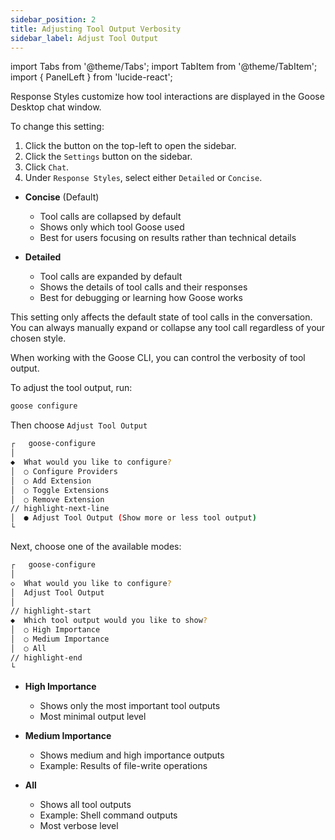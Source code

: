 ```yaml
---
sidebar_position: 2
title: Adjusting Tool Output Verbosity
sidebar_label: Adjust Tool Output
---
```

import Tabs from '@theme/Tabs';
import TabItem from '@theme/TabItem';
import { PanelLeft } from 'lucide-react';

<Tabs groupId="interface">
  <TabItem value="ui" label="goose Desktop" default>
Response Styles customize how tool interactions are displayed in the Goose Desktop chat window. 

To change this setting:
1. Click the <PanelLeft className="inline" size={16} /> button on the top-left to open the sidebar.
2. Click the `Settings` button on the sidebar.
3. Click `Chat`.
4. Under `Response Styles`, select either `Detailed` or `Concise`.

- **Concise** (Default)
    - Tool calls are collapsed by default
    - Shows only which tool Goose used
    - Best for users focusing on results rather than technical details

- **Detailed**
    - Tool calls are expanded by default
    - Shows the details of tool calls and their responses
    - Best for debugging or learning how Goose works

This setting only affects the default state of tool calls in the conversation. You can always manually expand or collapse any tool call regardless of your chosen style.

</TabItem>
  <TabItem value="cli" label="goose CLI">
When working with the Goose CLI, you can control the verbosity of tool output.

To adjust the tool output, run:

```sh
goose configure
```

Then choose `Adjust Tool Output`

```sh
┌   goose-configure 
│
◆  What would you like to configure?
│  ○ Configure Providers 
│  ○ Add Extension 
│  ○ Toggle Extensions 
│  ○ Remove Extension
// highlight-next-line
│  ● Adjust Tool Output (Show more or less tool output)
└  
```

Next, choose one of the available modes:

```sh
┌   goose-configure 
│
◇  What would you like to configure?
│  Adjust Tool Output 
│
// highlight-start
◆  Which tool output would you like to show?
│  ○ High Importance 
│  ○ Medium Importance 
│  ○ All 
// highlight-end
└  
```

- **High Importance**
    - Shows only the most important tool outputs
    - Most minimal output level

- **Medium Importance**
    - Shows medium and high importance outputs
    - Example: Results of file-write operations

- **All**
    - Shows all tool outputs
    - Example: Shell command outputs
    - Most verbose level
 </TabItem>
</Tabs>